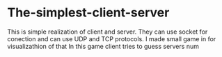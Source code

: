 # The-simplest-client-server
This is simple realization of client and server.
They can use socket for conection and can use UDP and TCP protocols.
I made small game in for visualizathion of that
In this game client tries to guess servers num 
